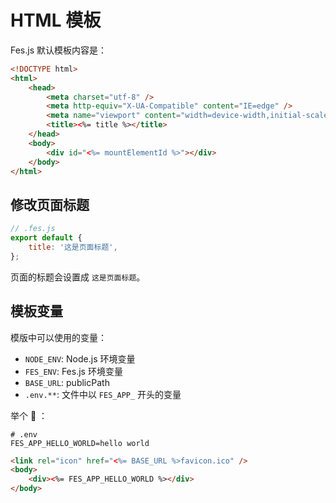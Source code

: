 # HTML 模板

Fes.js 默认模板内容是：

```html
<!DOCTYPE html>
<html>
    <head>
        <meta charset="utf-8" />
        <meta http-equiv="X-UA-Compatible" content="IE=edge" />
        <meta name="viewport" content="width=device-width,initial-scale=1.0" />
        <title><%= title %></title>
    </head>
    <body>
        <div id="<%= mountElementId %>"></div>
    </body>
</html>
```

## 修改页面标题

```js
// .fes.js
export default {
    title: '这是页面标题',
};
```

页面的标题会设置成 `这是页面标题`。

## 模板变量

模版中可以使用的变量：

-   `NODE_ENV`: Node.js 环境变量
-   `FES_ENV`: Fes.js 环境变量
-   `BASE_URL`: publicPath
-   `.env.**`: 文件中以 `FES_APP_` 开头的变量

举个 🌰 ：

```env
# .env
FES_APP_HELLO_WORLD=hello world
```

```html
<link rel="icon" href="<%= BASE_URL %>favicon.ico" />
<body>
    <div><%= FES_APP_HELLO_WORLD %></div>
</body>
```
